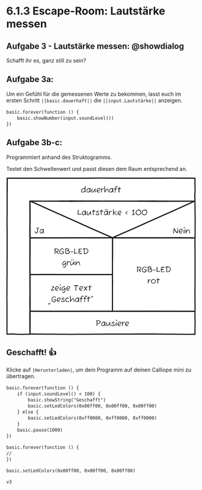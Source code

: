 # 6.1.3 Escape-Room: Lautstärke messen

## Aufgabe 3 - Lautstärke messen: @showdialog
 Schafft ihr es, ganz still zu sein?

## Aufgabe 3a:

Um ein Gefühl für die gemessenen Werte zu bekommen, lasst euch im ersten Schritt ``||basic.dauerhaft||`` die ``||input.Lautstärke||`` anzeigen.

```blocks
basic.forever(function () {
    basic.showNumber(input.soundLevel())
})
```

## Aufgabe 3b-c:
Programmiert anhand des Struktogramms.

Testet den Schwellenwert und passt diesen dem Raum entsprechend an.

![image](../static/images/escaperoom-lautstaerke-messen.png)

## Geschafft! 👍

Klicke auf ``|Herunterladen|``, um dein Programm auf deinen Calliope mini zu übertragen.

```blocks
basic.forever(function () {
    if (input.soundLevel() < 100) {
        basic.showString("Geschafft")
        basic.setLedColors(0x00ff00, 0x00ff00, 0x00ff00)
    } else {
        basic.setLedColors(0xff0000, 0xff0000, 0xff0000)
    }
    basic.pause(1000)
})
```



```template
basic.forever(function () {
//
})
```

```ghost
basic.setLedColors(0x00ff00, 0x00ff00, 0x00ff00)
```

```package
v3
```